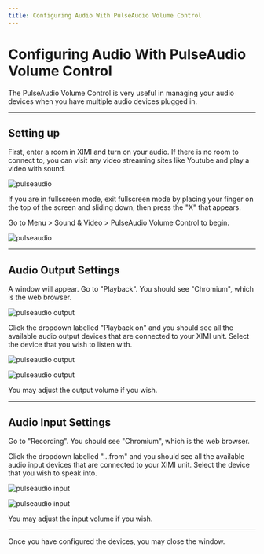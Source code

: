 ```yaml
---
title: Configuring Audio With PulseAudio Volume Control
---
```


# Configuring Audio With PulseAudio Volume Control

The PulseAudio Volume Control is very useful in managing your audio devices when you have multiple audio devices plugged in.

---

## Setting up

First, enter a room in XIMI and turn on your audio. If there is no room to connect to, you can visit any video streaming sites like Youtube and play a video with sound.

![pulseaudio](/img/new-user-manual/child-raspi/pulse-audio-1.png)

If you are in fullscreen mode, exit fullscreen mode by placing your finger on the top of the screen and sliding down, then press the "X" that appears.

Go to Menu > Sound & Video > PulseAudio Volume Control to begin.

![pulseaudio](/img/new-user-manual/child-raspi/pulse-audio-2.png)

---

## Audio Output Settings

A window will appear. Go to "Playback". You should see "Chromium", which is the web browser.

![pulseaudio output](/img/new-user-manual/child-raspi/pulse-audio-3.png)

Click the dropdown labelled "Playback on" and you should see all the available audio output devices that are connected to your XIMI unit. Select the device that you wish to listen with.

![pulseaudio output](/img/new-user-manual/child-raspi/pulse-audio-3.png)

![pulseaudio output](/img/new-user-manual/child-raspi/pulse-audio-4.png)

You may adjust the output volume if you wish.

---

## Audio Input Settings

Go to "Recording". You should see "Chromium", which is the web browser.

Click the dropdown labelled "...from" and you should see all the available audio input devices that are connected to your XIMI unit. Select the device that you wish to speak into.

![pulseaudio input](/img/new-user-manual/child-raspi/pulse-audio-5.png)

![pulseaudio input](/img/new-user-manual/child-raspi/pulse-audio-6.png)

You may adjust the input volume if you wish.

---

Once you have configured the devices, you may close the window.
